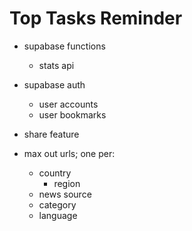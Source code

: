 # Top Tasks Reminder

* supabase functions
  * stats api

* supabase auth
  * user accounts
  * user bookmarks

* share feature

* max out urls; one per:
  * country
    * region
  * news source
  * category
  * language

